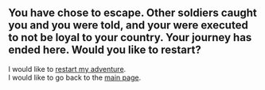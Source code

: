 You have chose to escape. Other soldiers caught you and you were told, and your were executed to not be loyal to your country.
Your journey has ended here. Would you like to restart?
---
I would like to [restart my adventure](../athome.md).  
I would like to go back to the [main page](../README.md).  